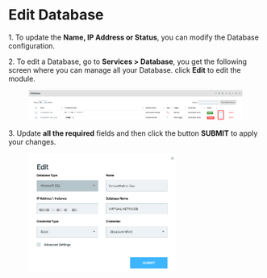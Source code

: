 # Edit Database

1\.      To update the **Name, IP Address or Status**, you can modify the Database configuration.

2\.      To edit a Database, go to **Services > Database**, you get the following screen where you can manage all your Database. click **Edit** to edit the module.&#x20;

<figure><img src="../../../.gitbook/assets/image (619).png" alt=""><figcaption></figcaption></figure>

3\.      Update **all the required** fields and then click the button **SUBMIT** to apply your changes.

<div align="left">

<figure><img src="../../../.gitbook/assets/image (620).png" alt="" width="294"><figcaption></figcaption></figure>

</div>
